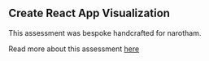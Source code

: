 ## Create React App Visualization

This assessment was bespoke handcrafted for narotham.

Read more about this assessment [here](https://react.eogresources.com)
